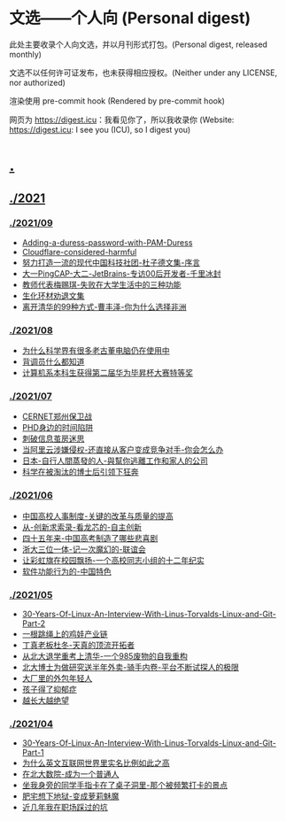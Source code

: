 # 文选——个人向 (Personal digest)

此处主要收录个人向文选，并以月刊形式打包。(Personal digest, released monthly)

文选不以任何许可证发布，也未获得相应授权。(Neither under any LICENSE, nor authorized)

渲染使用 pre-commit hook (Rendered by pre-commit hook)

网页为 <https://digest.icu>：我看见你了，所以我收录你 (Website: <https://digest.icu>: I see you (ICU), so I digest you)

# [.](.)

## [./2021](./2021)

### [./2021/09](./2021/09)

* [Adding-a-duress-password-with-PAM-Duress](./2021/09/Adding-a-duress-password-with-PAM-Duress.md)
* [Cloudflare-considered-harmful](./2021/09/Cloudflare-considered-harmful.md)
* [努力打造一流的现代中国科技社团-杜子德文集-序言](./2021/09/努力打造一流的现代中国科技社团-杜子德文集-序言.md)
* [大一PingCAP-大二-JetBrains-专访00后开发者-千里冰封](./2021/09/大一PingCAP-大二-JetBrains-专访00后开发者-千里冰封.md)
* [教师代表梅赐琪-失败在大学生活中的三种功能](./2021/09/教师代表梅赐琪-失败在大学生活中的三种功能.md)
* [生化环材劝退文集](./2021/09/生化环材劝退文集.md)
* [离开清华的99种方式-曹丰泽-你为什么选择非洲](./2021/09/离开清华的99种方式-曹丰泽-你为什么选择非洲.md)

### [./2021/08](./2021/08)

* [为什么科学界有很多老古董电脑仍在使用中](./2021/08/为什么科学界有很多老古董电脑仍在使用中.md)
* [背调员什么都知道](./2021/08/背调员什么都知道.md)
* [计算机系本科生获得第二届华为毕昇杯大赛特等奖](./2021/08/计算机系本科生获得第二届华为毕昇杯大赛特等奖.md)

### [./2021/07](./2021/07)

* [CERNET郑州保卫战](./2021/07/CERNET郑州保卫战.md)
* [PHD身边的时间陷阱](./2021/07/PHD身边的时间陷阱.md)
* [刺破信息茧房迷思](./2021/07/刺破信息茧房迷思.md)
* [当阿里云涉嫌侵权-还直接从客户变成竞争对手-你会怎么办](./2021/07/当阿里云涉嫌侵权-还直接从客户变成竞争对手-你会怎么办.md)
* [日本-自行人間蒸發的人-與幫你逃離工作和家人的公司](./2021/07/日本-自行人間蒸發的人-與幫你逃離工作和家人的公司.md)
* [科学在被淘汰的博士后引领下狂奔](./2021/07/科学在被淘汰的博士后引领下狂奔.md)

### [./2021/06](./2021/06)

* [中国高校人事制度-关键的改革与质量的提高](./2021/06/中国高校人事制度-关键的改革与质量的提高.md)
* [从-创新求索录-看龙芯的-自主创新](./2021/06/从-创新求索录-看龙芯的-自主创新.md)
* [四十五年来-中国高考制造了哪些悲喜剧](./2021/06/四十五年来-中国高考制造了哪些悲喜剧.md)
* [浙大三位一体-记一次魔幻的-联谊会](./2021/06/浙大三位一体-记一次魔幻的-联谊会.md)
* [让彩虹旗在校园飘扬-一个高校同志小组的十二年纪实](./2021/06/让彩虹旗在校园飘扬-一个高校同志小组的十二年纪实.md)
* [软件功能行为的-中国特色](./2021/06/软件功能行为的-中国特色.md)

### [./2021/05](./2021/05)

* [30-Years-Of-Linux-An-Interview-With-Linus-Torvalds-Linux-and-Git-Part-2](./2021/05/30-Years-Of-Linux-An-Interview-With-Linus-Torvalds-Linux-and-Git-Part-2.md)
* [一根跳绳上的鸡娃产业链](./2021/05/一根跳绳上的鸡娃产业链.md)
* [丁真老板杜冬-天真的顶流开拓者](./2021/05/丁真老板杜冬-天真的顶流开拓者.md)
* [从北大退学重考上清华-一个985废物的自我重构](./2021/05/从北大退学重考上清华-一个985废物的自我重构.md)
* [北大博士为做研究送半年外卖-骑手内卷-平台不断试探人的极限](./2021/05/北大博士为做研究送半年外卖-骑手内卷-平台不断试探人的极限.md)
* [大厂里的外包年轻人](./2021/05/大厂里的外包年轻人.md)
* [孩子得了抑郁症](./2021/05/孩子得了抑郁症.md)
* [越长大越绝望](./2021/05/越长大越绝望.md)

### [./2021/04](./2021/04)

* [30-Years-Of-Linux-An-Interview-With-Linus-Torvalds-Linux-and-Git-Part-1](./2021/04/30-Years-Of-Linux-An-Interview-With-Linus-Torvalds-Linux-and-Git-Part-1.md)
* [为什么英文互联网世界里实名比例如此之高](./2021/04/为什么英文互联网世界里实名比例如此之高.md)
* [在北大数院-成为一个普通人](./2021/04/在北大数院-成为一个普通人.md)
* [坐我身旁的同学手指卡在了桌子洞里-那个被频繁打卡的景点](./2021/04/坐我身旁的同学手指卡在了桌子洞里-那个被频繁打卡的景点.md)
* [肥宅想下地狱-变成萝莉魅魔](./2021/04/肥宅想下地狱-变成萝莉魅魔.md)
* [近几年我在职场踩过的坑](./2021/04/近几年我在职场踩过的坑.md)

